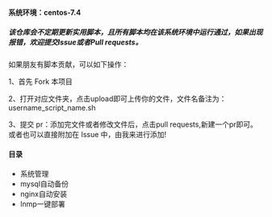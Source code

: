 #### 系统环境：centos-7.4

##### 该仓库会不定期更新实用脚本，且所有脚本均在该系统环境中运行通过，如果出现报错，欢迎提交Issue或者Pull requests。
如果朋友有脚本贡献，可以如下操作：

1、首先 Fork 本项目

2、打开对应文件夹，点击upload即可上传你的文件，文件名备注为：username_script_name.sh

3、提交 pr：添加完文件或者修改文件后，点击pull requests,新建一个pr即可。或者也可以直接附加在 Issue 中，由我来进行添加!

#### 目录
- 系统管理
- mysql自动备份
- nginx自动安装
- lnmp一键部署
